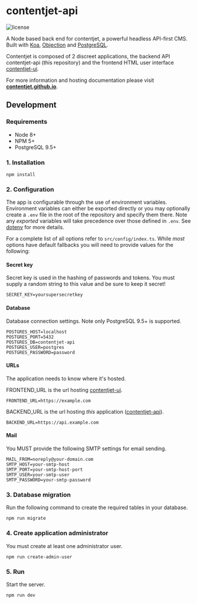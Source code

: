# contentjet-api

![license](https://img.shields.io/github/license/mashape/apistatus.svg?style=flat-square)

A Node based back end for contentjet, a powerful headless API-first CMS. Built with [Koa](http://koajs.com/), [Objection](http://vincit.github.io/objection.js/) and [PostgreSQL](https://www.postgresql.org/).

Contentjet is composed of 2 discreet applications, the backend API contentjet-api (this repository) and the frontend HTML user interface [contentjet-ui][contentjet-ui].

For more information and hosting documentation please visit **[contentjet.github.io][contentjet]**.

## Development

### Requirements

* Node 8+
* NPM 5+
* PostgreSQL 9.5+

### 1. Installation

```
npm install
```

### 2. Configuration

The app is configurable through the use of environment variables. Environment variables can either be exported directly or you may optionally create a `.env` file in the root of the repository and specify them there. Note any _exported_ variables will take precedence over those defined in `.env`. See [dotenv](https://github.com/motdotla/dotenv) for more details.

For a complete list of all options refer to `src/config/index.ts`. While _most_ options have default fallbacks you will need to provide values for the following:

#### Secret key

Secret key is used in the hashing of passwords and tokens. You must supply a random string to this value and be sure to keep it secret!

```
SECRET_KEY=yoursupersecretkey
```

#### Database

Database connection settings. Note only PostgreSQL 9.5+ is supported.

```
POSTGRES_HOST=localhost
POSTGRES_PORT=5432
POSTGRES_DB=contentjet-api
POSTGRES_USER=postgres
POSTGRES_PASSWORD=password
```

#### URLs

The application needs to know where it's hosted.

FRONTEND_URL is the url hosting [contentjet-ui][contentjet-ui].

```
FRONTEND_URL=https://example.com
```

BACKEND_URL is the url hosting _this_ application ([contentjet-api][contentjet-api]).

```
BACKEND_URL=https://api.example.com
```

#### Mail

You MUST provide the following SMTP settings for email sending.

```
MAIL_FROM=noreply@your-domain.com
SMTP_HOST=your-smtp-host
SMTP_PORT=your-smtp-host-port
SMTP_USER=your-smtp-user
SMTP_PASSWORD=your-smtp-password
```

### 3. Database migration

Run the following command to create the required tables in your database.

```
npm run migrate
```

### 4. Create application administrator

You must create at least one administrator user.

```
npm run create-admin-user
```

### 5. Run

Start the server.

```
npm run dev
```

[contentjet-ui]: https://github.com/contentjet/contentjet-ui
[contentjet-api]: https://github.com/contentjet/contentjet-api
[contentjet]: https://contentjet.github.io
